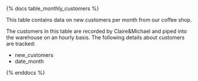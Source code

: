 {% docs table_monthly_customers %}

This table contains data on new customers per month from our coffee shop.

The customers in this table are recorded by Claire&Michael and piped into the warehouse on an hourly basis. The following details about customers are tracked:
 - new_customers
 - date_month

{% enddocs %}